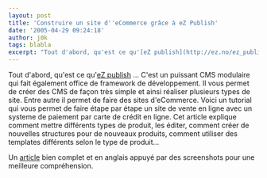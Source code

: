 ```yaml
---
layout: post
title: 'Construire un site d''eCommerce grâce à eZ Publish'
date: '2005-04-29 09:24:18'
author: j0k
tags: blabla
excerpt: "Tout d'abord, qu'est ce qu'[eZ publish](http://ez.no/ez_publish/download) ... C'est un puissant CMS modulaire qui fait également office de framework de développement. Il vous permet de créer des CMS de façon très simple et ainsi réaliser plusieurs types de site.     \nEntre autre il permet de faire des sites d'eCommerce. Voici un tutorial qui vous permet de      …"
---
```


Tout d'abord, qu'est ce qu'[eZ publish](http://ez.no/ez_publish/download) ... C'est un puissant CMS modulaire qui fait également office de framework de développement. Il vous permet de créer des CMS de façon très simple et ainsi réaliser plusieurs types de site.
Entre autre il permet de faire des sites d'eCommerce. Voici un tutorial qui vous permet de faire étape par étape un site de vente en ligne avec un systeme de paiement par carte de crédit en ligne.   Cet article explique comment mettre différents types de produit, les éditer, comment créer de nouvelles structures pour de nouveaux produits, comment utiliser des templates différents selon le type de produit...

Un [article](http://www.sitepoint.com/article/ecommerce-website-ez-publish) bien complet et en anglais appuyé par des screenshots pour une meilleure compréhension.
